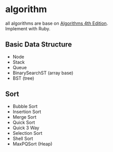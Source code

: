 # algorithm
all algorithms are base on [Algorithms 4th Edition](https://algs4.cs.princeton.edu/home/).<br>
Implement with Ruby.<br>

## Basic Data Structure<br>
- Node <br>
- Stack <br>
- Queue <br>
- BinarySearchST (array base)  <br>
- BST (tree)  <br>

## Sort<br>
- Bubble Sort  <br>
- Insertion Sort  <br>
- Merge Sort  <br>
- Quick Sort  <br>
- Quick 3 Way  <br>
- Selection Sort  <br>
- Shell Sort  <br>
- MaxPQSort (Heap)  <br>
